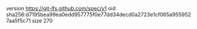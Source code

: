 version https://git-lfs.github.com/spec/v1
oid sha256:d7195bea99ea0edd957775f0e77dd34decd0a2723e1cf065a9559527aa5f5c71
size 270
